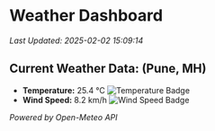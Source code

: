 
# Weather Dashboard

_Last Updated: 2025-02-02 15:09:14_

## Current Weather Data: (Pune, MH)
- **Temperature:** 25.4 °C ![Temperature Badge](https://img.shields.io/badge/Temperature-Medium%20Temp-green)
- **Wind Speed:** 8.2 km/h ![Wind Speed Badge](https://img.shields.io/badge/Wind%20Speed-Low%20Wind-blue)

*Powered by Open-Meteo API*
